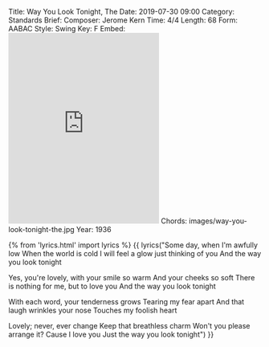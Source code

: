 Title: Way You Look Tonight, The
Date: 2019-07-30 09:00
Category: Standards
Brief:
Composer: Jerome Kern
Time: 4/4
Length: 68
Form: AABAC
Style: Swing
Key: F
Embed: <iframe src="https://open.spotify.com/embed/user/thatdavidmiller/playlist/2pPEZpjEkUIB73cdkgw8ka" width="300" height="380" frameborder="0" allowtransparency="true" allow="encrypted-media"></iframe>
Chords: images/way-you-look-tonight-the.jpg
Year: 1936

{% from 'lyrics.html' import lyrics %}
{{ lyrics("Some day, when I'm awfully low
When the world is cold
I will feel a glow just thinking of you
And the way you look tonight

Yes, you're lovely, with your smile so warm
And your cheeks so soft
There is nothing for me, but to love you
And the way you look tonight

With each word, your tenderness grows
Tearing my fear apart
And that laugh wrinkles your nose
Touches my foolish heart

Lovely; never, ever change
Keep that breathless charm
Won't you please arrange it? Cause I love you
Just the way you look tonight") }}
